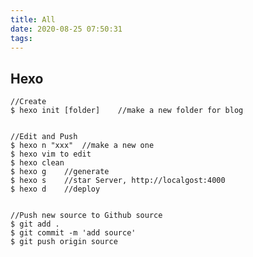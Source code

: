 ```yaml
---
title: All
date: 2020-08-25 07:50:31
tags:
---
```


## Hexo
	//Create
	$ hexo init [folder]	//make a new folder for blog
	
	
	//Edit and Push
	$ hexo n "xxx"  //make a new one
	$ hexo vim to edit
	$ hexo clean
	$ hexo g 	//generate
	$ hexo s 	//star Server, http://localgost:4000
	$ hexo d	//deploy


	//Push new source to Github source 
	$ git add .
	$ git commit -m 'add source'
	$ git push origin source


